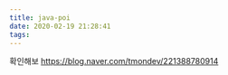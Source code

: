 ```yaml
---
title: java-poi
date: 2020-02-19 21:28:41
tags:
---
```

확인해보
https://blog.naver.com/tmondev/221388780914